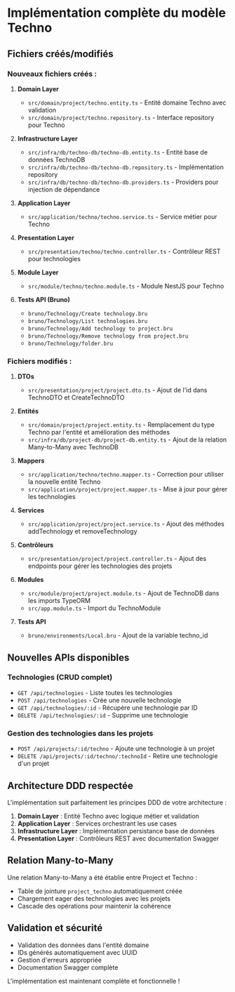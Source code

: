 # Implémentation complète du modèle Techno

## Fichiers créés/modifiés

### Nouveaux fichiers créés :

1. **Domain Layer**
   - `src/domain/project/techno.entity.ts` - Entité domaine Techno avec validation
   - `src/domain/project/techno.repository.ts` - Interface repository pour Techno

2. **Infrastructure Layer**
   - `src/infra/db/techno-db/techno-db.entity.ts` - Entité base de données TechnoDB
   - `src/infra/db/techno-db/techno-db.repository.ts` - Implémentation repository
   - `src/infra/db/techno-db/techno-db.providers.ts` - Providers pour injection de dépendance

3. **Application Layer**
   - `src/application/techno/techno.service.ts` - Service métier pour Techno

4. **Presentation Layer**
   - `src/presentation/techno/techno.controller.ts` - Contrôleur REST pour technologies

5. **Module Layer**
   - `src/module/techno/techno.module.ts` - Module NestJS pour Techno

6. **Tests API (Bruno)**
   - `bruno/Technology/Create technology.bru`
   - `bruno/Technology/List technologies.bru`
   - `bruno/Technology/Add technology to project.bru`
   - `bruno/Technology/Remove technology from project.bru`
   - `bruno/Technology/folder.bru`

### Fichiers modifiés :

1. **DTOs**
   - `src/presentation/project/project.dto.ts` - Ajout de l'id dans TechnoDTO et CreateTechnoDTO

2. **Entités**
   - `src/domain/project/project.entity.ts` - Remplacement du type Techno par l'entité et amélioration des méthodes
   - `src/infra/db/project-db/project-db.entity.ts` - Ajout de la relation Many-to-Many avec TechnoDB

3. **Mappers**
   - `src/application/techno/techno.mapper.ts` - Correction pour utiliser la nouvelle entité Techno
   - `src/application/project/project.mapper.ts` - Mise à jour pour gérer les technologies

4. **Services**
   - `src/application/project/project.service.ts` - Ajout des méthodes addTechnology et removeTechnology

5. **Contrôleurs**
   - `src/presentation/project/project.controller.ts` - Ajout des endpoints pour gérer les technologies des projets

6. **Modules**
   - `src/module/project/project.module.ts` - Ajout de TechnoDB dans les imports TypeORM
   - `src/app.module.ts` - Import du TechnoModule

7. **Tests API**
   - `bruno/environments/Local.bru` - Ajout de la variable techno_id

## Nouvelles APIs disponibles

### Technologies (CRUD complet)
- `GET /api/technologies` - Liste toutes les technologies
- `POST /api/technologies` - Crée une nouvelle technologie
- `GET /api/technologies/:id` - Récupère une technologie par ID
- `DELETE /api/technologies/:id` - Supprime une technologie

### Gestion des technologies dans les projets
- `POST /api/projects/:id/techno` - Ajoute une technologie à un projet
- `DELETE /api/projects/:id/techno/:technoId` - Retire une technologie d'un projet

## Architecture DDD respectée

L'implémentation suit parfaitement les principes DDD de votre architecture :

1. **Domain Layer** : Entité Techno avec logique métier et validation
2. **Application Layer** : Services orchestrant les use cases
3. **Infrastructure Layer** : Implémentation persistance base de données
4. **Presentation Layer** : Contrôleurs REST avec documentation Swagger

## Relation Many-to-Many

Une relation Many-to-Many a été établie entre Project et Techno :
- Table de jointure `project_techno` automatiquement créée
- Chargement eager des technologies avec les projets
- Cascade des opérations pour maintenir la cohérence

## Validation et sécurité

- Validation des données dans l'entité domaine
- IDs générés automatiquement avec UUID
- Gestion d'erreurs appropriée
- Documentation Swagger complète

L'implémentation est maintenant complète et fonctionnelle !
